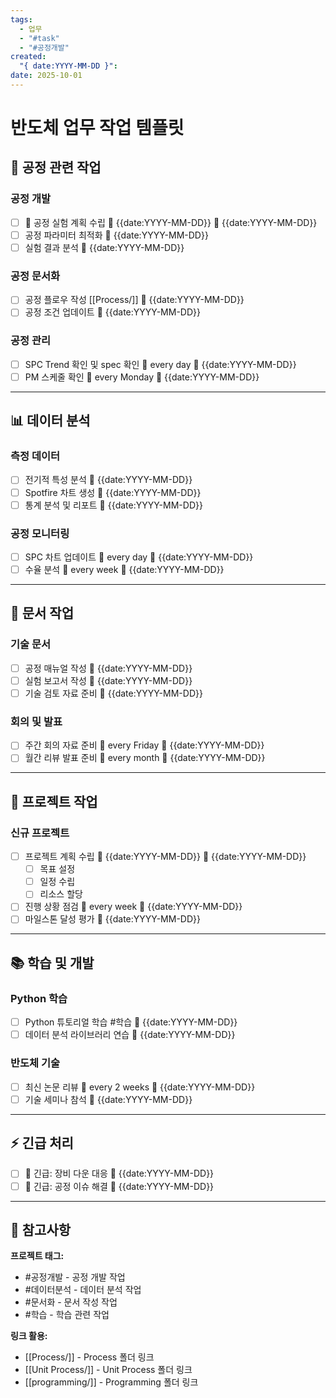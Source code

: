 ```yaml
---
tags:
  - 업무
  - "#task"
  - "#공정개발"
created:
  "{ date:YYYY-MM-DD }":
date: 2025-10-01
---
```


# 반도체 업무 작업 템플릿

## 🔬 공정 관련 작업

### 공정 개발
- [ ] 🔺 공정 실험 계획 수립 🛫 {{date:YYYY-MM-DD}} 📅 {{date:YYYY-MM-DD}}
- [ ] 공정 파라미터 최적화 📅 {{date:YYYY-MM-DD}}
- [ ] 실험 결과 분석 📅 {{date:YYYY-MM-DD}}

### 공정 문서화
- [ ] 공정 플로우 작성 [[Process/]] 📅 {{date:YYYY-MM-DD}}
- [ ] 공정 조건 업데이트 📅 {{date:YYYY-MM-DD}}

### 공정 관리
- [ ] SPC Trend 확인 및 spec 확인 🔁 every day 📅 {{date:YYYY-MM-DD}}
- [ ] PM 스케줄 확인 🔁 every Monday 📅 {{date:YYYY-MM-DD}}

---

## 📊 데이터 분석

### 측정 데이터
- [ ] 전기적 특성 분석 📅 {{date:YYYY-MM-DD}}
- [ ] Spotfire 차트 생성 📅 {{date:YYYY-MM-DD}}
- [ ] 통계 분석 및 리포트 📅 {{date:YYYY-MM-DD}}

### 공정 모니터링
- [ ] SPC 차트 업데이트 🔁 every day 📅 {{date:YYYY-MM-DD}}
- [ ] 수율 분석 🔁 every week 📅 {{date:YYYY-MM-DD}}

---

## 📝 문서 작업

### 기술 문서
- [ ] 공정 매뉴얼 작성 📅 {{date:YYYY-MM-DD}}
- [ ] 실험 보고서 작성 📅 {{date:YYYY-MM-DD}}
- [ ] 기술 검토 자료 준비 📅 {{date:YYYY-MM-DD}}

### 회의 및 발표
- [ ] 주간 회의 자료 준비 🔁 every Friday 📅 {{date:YYYY-MM-DD}}
- [ ] 월간 리뷰 발표 준비 🔁 every month 📅 {{date:YYYY-MM-DD}}

---

## 🎯 프로젝트 작업

### 신규 프로젝트
- [ ] 프로젝트 계획 수립 🛫 {{date:YYYY-MM-DD}} 📅 {{date:YYYY-MM-DD}}
	- [ ] 목표 설정
	- [ ] 일정 수립
	- [ ] 리소스 할당
- [ ] 진행 상황 점검 🔁 every week 📅 {{date:YYYY-MM-DD}}
- [ ] 마일스톤 달성 평가 📅 {{date:YYYY-MM-DD}}

---

## 📚 학습 및 개발

### Python 학습
- [ ] Python 튜토리얼 학습 #학습 📅 {{date:YYYY-MM-DD}}
- [ ] 데이터 분석 라이브러리 연습 📅 {{date:YYYY-MM-DD}}

### 반도체 기술
- [ ] 최신 논문 리뷰 🔁 every 2 weeks 📅 {{date:YYYY-MM-DD}}
- [ ] 기술 세미나 참석 📅 {{date:YYYY-MM-DD}}

---

## ⚡ 긴급 처리

- [ ] 🔺 긴급: 장비 다운 대응 📅 {{date:YYYY-MM-DD}}
- [ ] 🔺 긴급: 공정 이슈 해결 📅 {{date:YYYY-MM-DD}}

---

## 📌 참고사항

**프로젝트 태그:**
- #공정개발 - 공정 개발 작업
- #데이터분석 - 데이터 분석 작업
- #문서화 - 문서 작성 작업
- #학습 - 학습 관련 작업

**링크 활용:**
- [[Process/]] - Process 폴더 링크
- [[Unit Process/]] - Unit Process 폴더 링크
- [[programming/]] - Programming 폴더 링크
